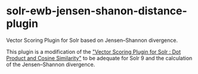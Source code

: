 # solr-ewb-jensen-shanon-distance-plugin
 Vector Scoring Plugin for Solr based on Jensen–Shannon divergence.

 This plugin is a modification of the ["Vector Scoring Plugin for Solr : Dot Product and Cosine Similarity"](https://github.com/saaay71/solr-vector-scoring) to be adequate for Solr 9 and the calculation of the Jensen–Shannon divergence.
